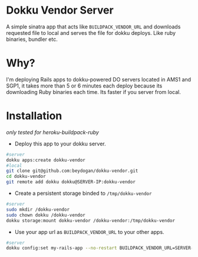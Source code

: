 # Dokku Vendor Server

A simple sinatra app that acts like `BUILDPACK_VENDOR_URL` and downloads requested file to local and serves the file for dokku deploys. Like ruby binaries, bundler etc.

# Why?
I'm deploying Rails apps to dokku-powered DO servers located in AMS1 and SGP1, it takes more than 5 or 6 minutes each deploy because its downloading Ruby binaries each time. Its faster if you server from local.

# Installation

*only tested for heroku-buildpack-ruby*

* Deploy this app to your dokku server.

```bash
#server
dokku apps:create dokku-vendor
#local
git clone git@github.com:beydogan/dokku-vendor.git
cd dokku-vendor
git remote add dokku dokku@SERVER-IP:dokku-vendor
```

* Create a persistent storage binded to `/tmp/dokku-vendor`


```bash
#server
sudo mkdir /dokku-vendor
sudo chown dokku /dokku-vendor
dokku storage:mount dokku-vendor /dokku-vendor:/tmp/dokku-vendor
```

* Use your app url as `BUILDPACK_VENDOR_URL` to your other apps.

```bash
#server
dokku config:set my-rails-app --no-restart BUILDPACK_VENDOR_URL=SERVER-IP:PORT/heroku-buildpack-ruby/
```
